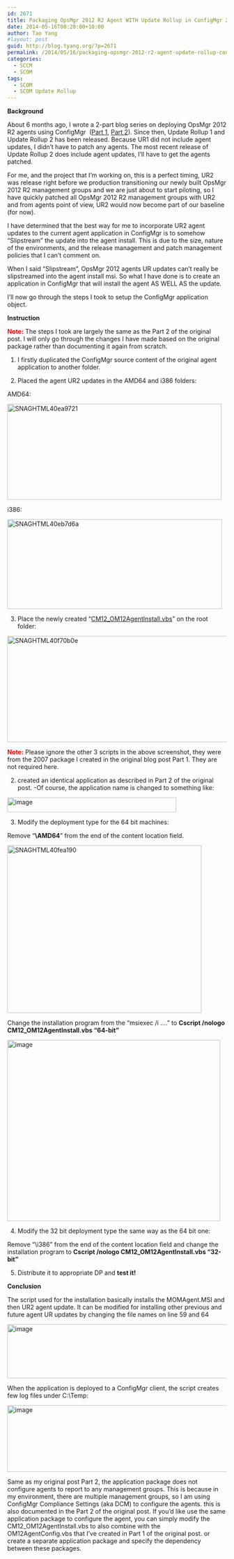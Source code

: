 ```yaml
---
id: 2671
title: Packaging OpsMgr 2012 R2 Agent WITH Update Rollup in ConfigMgr 2012
date: 2014-05-16T00:20:00+10:00
author: Tao Yang
#layout: post
guid: http://blog.tyang.org/?p=2671
permalink: /2014/05/16/packaging-opsmgr-2012-r2-agent-update-rollup-configmgr-2012/
categories:
  - SCCM
  - SCOM
tags:
  - SCOM
  - SCOM Update Rollup
---
```

<strong>Background</strong>

About 6 months ago, I wrote a 2-part blog series on deploying OpsMgr 2012 R2 agents using ConfigMgr  (<a href="http://blog.tyang.org/2013/11/30/deploying-opsmgr-2012-r2-agents-using-configmgr-part-1/">Part 1</a>, <a href="http://blog.tyang.org/2013/11/30/deploying-opsmgr-202-r2-agents-using-configmgr-part-2/">Part 2</a>). Since then, Update Rollup 1 and Update Rollup 2 has been released. Because UR1 did not include agent updates, I didn’t have to patch any agents. The most recent release of Update Rollup 2 does include agent updates, I’ll have to get the agents patched.

For me, and the project that I’m working on, this is a perfect timing, UR2 was release right before we production transitioning our newly built OpsMgr 2012 R2 management groups and we are just about to start piloting, so I have quickly patched all OpsMgr 2012 R2 management groups with UR2 and from agents point of view, UR2 would now become part of our baseline (for now).

I have determined that the best way for me to incorporate UR2 agent updates to the current agent application in ConfigMgr is to somehow “Slipstream” the update into the agent install. This is due to the size, nature of the environments, and the release management and patch management policies that I can’t comment on.

When I said “Slipstream”, OpsMgr 2012 agents UR updates can’t really be slipstreamed into the agent install msi. So what I have done is to create an application in ConfigMgr that will install the agent AS WELL AS the update.

I’ll now go through the steps I took to setup the ConfigMgr application object.

<strong>Instruction</strong>

<strong><span style="color: #ff0000;">Note:</span></strong> The steps I took are largely the same as the Part 2 of the original post. I will only go through the changes I have made based on the original package rather than documenting it again from scratch.

01. I firstly duplicated the ConfigMgr source content of the original agent application to another folder.

02. Placed the agent UR2 updates in the AMD64 and i386 folders:

AMD64:

<a href="http://blog.tyang.org/wp-content/uploads/2014/05/SNAGHTML40ea9721.png"><img style="display: inline; border: 0px;" title="SNAGHTML40ea9721" src="http://blog.tyang.org/wp-content/uploads/2014/05/SNAGHTML40ea9721_thumb.png" alt="SNAGHTML40ea9721" width="492" height="220" border="0" /></a>

i386:

<a href="http://blog.tyang.org/wp-content/uploads/2014/05/SNAGHTML40eb7d6a.png"><img style="display: inline; border: 0px;" title="SNAGHTML40eb7d6a" src="http://blog.tyang.org/wp-content/uploads/2014/05/SNAGHTML40eb7d6a_thumb.png" alt="SNAGHTML40eb7d6a" width="493" height="206" border="0" /></a>

03. Place the newly created “<a href="http://blog.tyang.org/wp-content/uploads/2014/05/CM12_OM12AgentInstall.zip">CM12_OM12AgentInstall.vbs</a>” on the root folder:

<a href="http://blog.tyang.org/wp-content/uploads/2014/05/SNAGHTML40f70b0e.png"><img style="display: inline; border: 0px;" title="SNAGHTML40f70b0e" src="http://blog.tyang.org/wp-content/uploads/2014/05/SNAGHTML40f70b0e_thumb.png" alt="SNAGHTML40f70b0e" width="509" height="244" border="0" /></a>

<strong><span style="color: #ff0000;">Note:</span></strong> Please ignore the other 3 scripts in the above screenshot, they were from the 2007 package I created in the original blog post Part 1. They are not required here.

02. created an identical application as described in Part 2 of the original post. -Of course, the application name is changed to something like:

<a href="http://blog.tyang.org/wp-content/uploads/2014/05/image3.png"><img style="display: inline; border: 0px;" title="image" src="http://blog.tyang.org/wp-content/uploads/2014/05/image_thumb3.png" alt="image" width="388" height="34" border="0" /></a>

03. Modify the deployment type for the 64 bit machines:

Remove “<strong>\AMD64</strong>” from the end of the content location field.

<a href="http://blog.tyang.org/wp-content/uploads/2014/05/SNAGHTML40fea190.png"><img style="display: inline; border: 0px;" title="SNAGHTML40fea190" src="http://blog.tyang.org/wp-content/uploads/2014/05/SNAGHTML40fea190_thumb.png" alt="SNAGHTML40fea190" width="446" height="385" border="0" /></a>

Change the installation program from the “msiexec /i ….” to <strong>Cscript /nologo CM12_OM12AgentInstall.vbs “64-bit”</strong>

<a href="http://blog.tyang.org/wp-content/uploads/2014/05/image4.png"><img style="display: inline; border: 0px;" title="image" src="http://blog.tyang.org/wp-content/uploads/2014/05/image_thumb4.png" alt="image" width="489" height="416" border="0" /></a>

04. Modify the 32 bit deployment type the same way as the 64 bit one:

Remove “\i386” from the end of the content location field and change the installation program to <strong>Cscript /nologo CM12_OM12AgentInstall.vbs “32-bit”</strong>

05. Distribute it to appropriate DP and <strong>test it!</strong>

<strong>Conclusion</strong>

The script used for the installation basically installs the MOMAgent.MSI and then UR2 agent update. It can be modified for installing other previous and future agent UR updates by changing the file names on line 59 and 64

<a href="http://blog.tyang.org/wp-content/uploads/2014/05/image5.png"><img style="display: inline; border: 0px;" title="image" src="http://blog.tyang.org/wp-content/uploads/2014/05/image_thumb5.png" alt="image" width="580" height="124" border="0" /></a>

When the application is deployed to a ConfigMgr client, the script creates few log files under C:\Temp:

<a href="http://blog.tyang.org/wp-content/uploads/2014/05/image6.png"><img style="display: inline; border: 0px;" title="image" src="http://blog.tyang.org/wp-content/uploads/2014/05/image_thumb6.png" alt="image" width="580" height="153" border="0" /></a>

Same as my original post Part 2, the application package does not configure agents to report to any management groups. This is because in my environment, there are multiple management groups, so I am using ConfigMgr Compliance Settings (aka DCM) to configure the agents. this is also documented in the Part 2 of the original post. If you’d like use the same application package to configure the agent, you can simply modify the CM12_OM12AgentInstall.vbs to also combine with the OM12AgentConfig.vbs that I’ve created in Part 1 of the original post. or create a separate application package and specify the dependency between these packages.